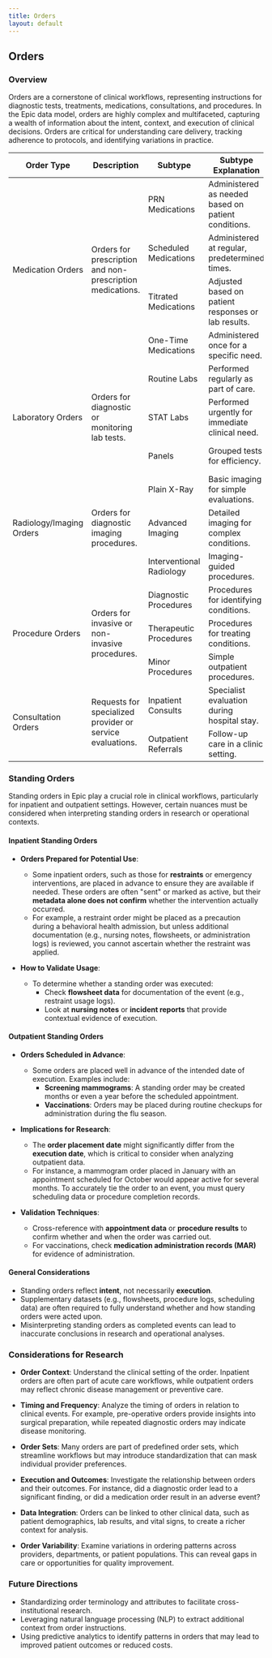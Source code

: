 ```yaml
---
title: Orders
layout: default
---
```


## Orders

### Overview
Orders are a cornerstone of clinical workflows, representing instructions for diagnostic tests, treatments, medications, consultations, and procedures. In the Epic data model, orders are highly complex and multifaceted, capturing a wealth of information about the intent, context, and execution of clinical decisions. Orders are critical for understanding care delivery, tracking adherence to protocols, and identifying variations in practice.

<table>
  <thead>
    <tr>
      <th>Order Type</th>
      <th>Description</th>
      <th>Subtype</th>
      <th>Subtype Explanation</th>
      <th>Examples</th>
    </tr>
  </thead>
  <tbody>
    <tr>
      <td rowspan="4">Medication Orders</td>
      <td rowspan="4">Orders for prescription and non-prescription medications.</td>
      <td>PRN Medications</td>
      <td>Administered as needed based on patient conditions.</td>
      <td>Acetaminophen 500 mg every 6 hours as needed for pain</td>
    </tr>
    <tr>
      <td>Scheduled Medications</td>
      <td>Administered at regular, predetermined times.</td>
      <td>Aspirin 81 mg daily</td>
    </tr>
    <tr>
      <td>Titrated Medications</td>
      <td>Adjusted based on patient responses or lab results.</td>
      <td>Insulin sliding scale</td>
    </tr>
    <tr>
      <td>One-Time Medications</td>
      <td>Administered once for a specific need.</td>
      <td>Pre-op antibiotics</td>
    </tr>
    <tr>
      <td rowspan="3">Laboratory Orders</td>
      <td rowspan="3">Orders for diagnostic or monitoring lab tests.</td>
      <td>Routine Labs</td>
      <td>Performed regularly as part of care.</td>
      <td>Complete Blood Count (CBC)</td>
    </tr>
    <tr>
      <td>STAT Labs</td>
      <td>Performed urgently for immediate clinical need.</td>
      <td>Arterial blood gas</td>
    </tr>
    <tr>
      <td>Panels</td>
      <td>Grouped tests for efficiency.</td>
      <td>Complete Metabolic Panel (CMP)</td>
    </tr>
    <tr>
      <td rowspan="3">Radiology/Imaging Orders</td>
      <td rowspan="3">Orders for diagnostic imaging procedures.</td>
      <td>Plain X-Ray</td>
      <td>Basic imaging for simple evaluations.</td>
      <td>Chest X-ray for pneumonia evaluation</td>
    </tr>
    <tr>
      <td>Advanced Imaging</td>
      <td>Detailed imaging for complex conditions.</td>
      <td>CT scan of the abdomen with contrast</td>
    </tr>
    <tr>
      <td>Interventional Radiology</td>
      <td>Imaging-guided procedures.</td>
      <td>CT-guided biopsy</td>
    </tr>
    <tr>
      <td rowspan="3">Procedure Orders</td>
      <td rowspan="3">Orders for invasive or non-invasive procedures.</td>
      <td>Diagnostic Procedures</td>
      <td>Procedures for identifying conditions.</td>
      <td>Colonoscopy with biopsy</td>
    </tr>
    <tr>
      <td>Therapeutic Procedures</td>
      <td>Procedures for treating conditions.</td>
      <td>Hemodialysis for renal failure</td>
    </tr>
    <tr>
      <td>Minor Procedures</td>
      <td>Simple outpatient procedures.</td>
      <td>Laceration repair</td>
    </tr>
    <tr>
      <td rowspan="2">Consultation Orders</td>
      <td rowspan="2">Requests for specialized provider or service evaluations.</td>
      <td>Inpatient Consults</td>
      <td>Specialist evaluation during hospital stay.</td>
      <td>Cardiology consult for chest pain</td>
    </tr>
    <tr>
      <td>Outpatient Referrals</td>
      <td>Follow-up care in a clinic setting.</td>
      <td>Referral to physical therapy</td>
    </tr>
  </tbody>
</table>


### Standing Orders

Standing orders in Epic play a crucial role in clinical workflows, particularly for inpatient and outpatient settings. However, certain nuances must be considered when interpreting standing orders in research or operational contexts.

#### **Inpatient Standing Orders**
- **Orders Prepared for Potential Use**:
  - Some inpatient orders, such as those for **restraints** or emergency interventions, are placed in advance to ensure they are available if needed. These orders are often "sent" or marked as active, but their **metadata alone does not confirm** whether the intervention actually occurred.
  - For example, a restraint order might be placed as a precaution during a behavioral health admission, but unless additional documentation (e.g., nursing notes, flowsheets, or administration logs) is reviewed, you cannot ascertain whether the restraint was applied.

- **How to Validate Usage**:
  - To determine whether a standing order was executed:
    - Check **flowsheet data** for documentation of the event (e.g., restraint usage logs).
    - Look at **nursing notes** or **incident reports** that provide contextual evidence of execution.

#### **Outpatient Standing Orders**
- **Orders Scheduled in Advance**:
  - Some orders are placed well in advance of the intended date of execution. Examples include:
    - **Screening mammograms**: A standing order may be created months or even a year before the scheduled appointment.
    - **Vaccinations**: Orders may be placed during routine checkups for administration during the flu season.

- **Implications for Research**:
  - The **order placement date** might significantly differ from the **execution date**, which is critical to consider when analyzing outpatient data.
  - For instance, a mammogram order placed in January with an appointment scheduled for October would appear active for several months. To accurately tie the order to an event, you must query scheduling data or procedure completion records.

- **Validation Techniques**:
  - Cross-reference with **appointment data** or **procedure results** to confirm whether and when the order was carried out.
  - For vaccinations, check **medication administration records (MAR)** for evidence of administration.

#### **General Considerations**
- Standing orders reflect **intent**, not necessarily **execution**.
- Supplementary datasets (e.g., flowsheets, procedure logs, scheduling data) are often required to fully understand whether and how standing orders were acted upon.
- Misinterpreting standing orders as completed events can lead to inaccurate conclusions in research and operational analyses.


### Considerations for Research

- **Order Context**: Understand the clinical setting of the order. Inpatient orders are often part of acute care workflows, while outpatient orders may reflect chronic disease management or preventive care.

- **Timing and Frequency**: Analyze the timing of orders in relation to clinical events. For example, pre-operative orders provide insights into surgical preparation, while repeated diagnostic orders may indicate disease monitoring.

- **Order Sets**: Many orders are part of predefined order sets, which streamline workflows but may introduce standardization that can mask individual provider preferences.

- **Execution and Outcomes**: Investigate the relationship between orders and their outcomes. For instance, did a diagnostic order lead to a significant finding, or did a medication order result in an adverse event?

- **Data Integration**: Orders can be linked to other clinical data, such as patient demographics, lab results, and vital signs, to create a richer context for analysis.

- **Order Variability**: Examine variations in ordering patterns across providers, departments, or patient populations. This can reveal gaps in care or opportunities for quality improvement.


### Future Directions
- Standardizing order terminology and attributes to facilitate cross-institutional research.
- Leveraging natural language processing (NLP) to extract additional context from order instructions.
- Using predictive analytics to identify patterns in orders that may lead to improved patient outcomes or reduced costs.

<!-- order questions and responses -->
